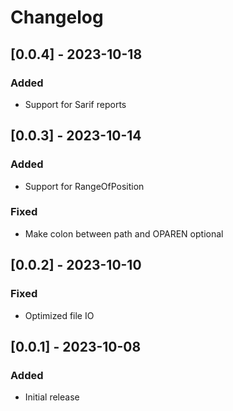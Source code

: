 # Changelog

## [0.0.4] - 2023-10-18

### Added

* Support for Sarif reports

## [0.0.3] - 2023-10-14

### Added

* Support for RangeOfPosition

### Fixed

* Make colon between path and OPAREN optional

## [0.0.2] - 2023-10-10

### Fixed

* Optimized file IO

## [0.0.1] - 2023-10-08

### Added

* Initial release
